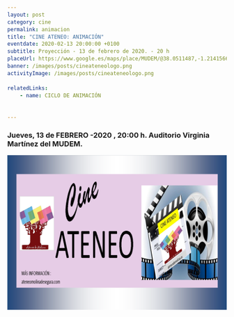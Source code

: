 ```yaml
---
layout: post
category: cine
permalink: animacion
title: "CINE ATENEO: ANIMACIÓN"
eventdate: 2020-02-13 20:00:00 +0100
subtitle: Proyección - 13 de febrero de 2020. - 20 h
placeUrl: https://www.google.es/maps/place/MUDEM/@38.0511487,-1.2141566,15z/data=!4m5!3m4!1s0x0:0xde6031502e1b4fbc!8m2!3d38.0511487!4d-1.2141566
banner: /images/posts/cineateneologo.png
activityImage: /images/posts/cineateneologo.png

relatedLinks:
    - name: CICLO DE ANIMACIÓN


---
```


### Jueves, 13 de FEBRERO -2020 , 20:00 h. Auditorio Virginia Martínez del MUDEM.

![cartel](/images/posts/cineateneologo.png)  

